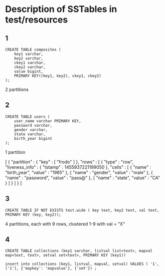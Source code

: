 # Description of SSTables in test/resources

## 1

    CREATE TABLE composites (
        key1 varchar,
        key2 varchar,
        ckey1 varchar,
        ckey2 varchar,
        value bigint,
        PRIMARY KEY((key1, key2), ckey1, ckey2)
    );

2 partitions

## 2

    CREATE TABLE users (
        user_name varchar PRIMARY KEY,
        password varchar,
        gender varchar,
        state varchar,
        birth_year bigint
    );

1 partition

[
  {
    "partition" : {
      "key" : [ "frodo" ]
    },
    "rows" : [
      {
        "type" : "row",
        "liveness_info" : { "tstamp" : 1455937221199050 },
        "cells" : [
          { "name" : "birth_year", "value" : "1985" },
          { "name" : "gender", "value" : "male" },
          { "name" : "password", "value" : "pass@" },
          { "name" : "state", "value" : "CA" }
        ]
      }
    ]
  }
]

## 3

    CREATE TABLE IF NOT EXISTS test.wide ( key text, key2 text, val text, PRIMARY KEY (key, key2));

4 partitions, each with 9 rows, clustered 1-9 with val = "X"

## 4

    CREATE TABLE collections (key1 varchar, listval list<text>, mapval map<text, text>, setval set<text>, PRIMARY KEY (key1))

    insert into collections (key1, listval, mapval, setval) VALUES ( '1', ['1'], {'mapkey': 'mapvalue'}, {'set'}) ;